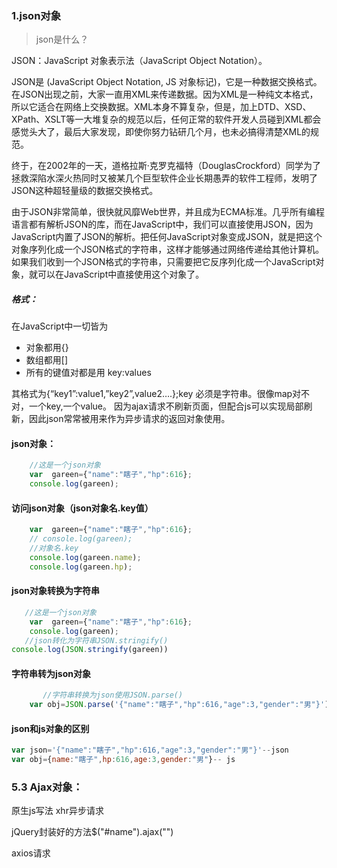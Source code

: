 ### 1.json对象

> json是什么？

JSON：JavaScript 对象表示法（JavaScript Object Notation）。

JSON是 (JavaScript Object Notation, JS 对象标记)，它是一种数据交换格式。在JSON出现之前，大家一直用XML来传递数据。因为XML是一种纯文本格式，所以它适合在网络上交换数据。XML本身不算复杂，但是，加上DTD、XSD、XPath、XSLT等一大堆复杂的规范以后，任何正常的软件开发人员碰到XML都会感觉头大了，最后大家发现，即使你努力钻研几个月，也未必搞得清楚XML的规范。

终于，在2002年的一天，道格拉斯·克罗克福特（DouglasCrockford）同学为了拯救深陷水深火热同时又被某几个巨型软件企业长期愚弄的软件工程师，发明了JSON这种超轻量级的数据交换格式。

由于JSON非常简单，很快就风靡Web世界，并且成为ECMA标准。几乎所有编程语言都有解析JSON的库，而在JavaScript中，我们可以直接使用JSON，因为JavaScript内置了JSON的解析。把任何JavaScript对象变成JSON，就是把这个对象序列化成一个JSON格式的字符串，这样才能够通过网络传递给其他计算机。如果我们收到一个JSON格式的字符串，只需要把它反序列化成一个JavaScript对象，就可以在JavaScript中直接使用这个对象了。

##### 格式：

在JavaScript中一切皆为

- 对象都用{}
- 数组都用[]
- 所有的键值对都是用 key:values

其格式为{“key1”:value1,”key2”,value2….};key 必须是字符串。很像map对不对，一个key,一个value。
因为ajax请求不刷新页面，但配合js可以实现局部刷新，因此json常常被用来作为异步请求的返回对象使用。

#### json对象：

```JavaScript
    //这是一个json对象
    var  gareen={"name":"瞎子","hp":616};
    console.log(gareen);

```

#### 访问json对象（json对象名.key值）

```JavaScript
    var  gareen={"name":"瞎子","hp":616};
    // console.log(gareen);
    //对象名.key
    console.log(gareen.name);
    console.log(gareen.hp);
```

#### json对象转换为字符串

```javascript
   //这是一个json对象
    var  gareen={"name":"瞎子","hp":616};
    console.log(gareen);
   //json转化为字符串JSON.stringify()
console.log(JSON.stringify(gareen))
```

#### 字符串转为json对象

```javascript
       //字符串转换为json使用JSON.parse()
    var obj=JSON.parse('{"name":"瞎子","hp":616,"age":3,"gender":"男"}');
```





#### json和js对象的区别

```JavaScript
var json='{"name":"瞎子","hp":616,"age":3,"gender":"男"}'--json
var obj={name:"瞎子",hp:616,age:3,gender:"男"}-- js
```

### 5.3 Ajax对象：

原生js写法 xhr异步请求

jQuery封装好的方法$("#name").ajax("")

axios请求

